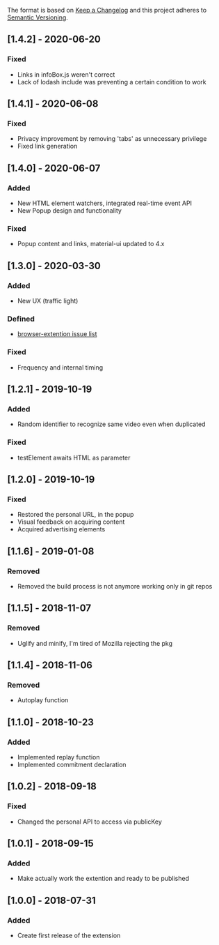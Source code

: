 The format is based on [Keep a Changelog](http://keepachangelog.com/) and this
project adheres to [Semantic Versioning](http://semver.org/).

## [1.4.2] - 2020-06-20
### Fixed
- Links in infoBox.js weren't correct
- Lack of lodash include was preventing a certain condition to work

## [1.4.1] - 2020-06-08
### Fixed
- Privacy improvement by removing 'tabs' as unnecessary privilege
- Fixed link generation

## [1.4.0] - 2020-06-07
### Added
- New HTML element watchers, integrated real-time event API
- New Popup design and functionality
### Fixed
- Popup content and links, material-ui updated to 4.x

## [1.3.0] - 2020-03-30
### Added
- New UX (traffic light)
### Defined 
- [browser-extention issue list](https://github.com/tracking-exposed/yttrex/labels/browser-extention)
### Fixed
- Frequency and internal timing

## [1.2.1] - 2019-10-19
### Added
- Random identifier to recognize same video even when duplicated
### Fixed
- testElement awaits HTML as parameter

## [1.2.0] - 2019-10-19
### Fixed 
- Restored the personal URL, in the popup
- Visual feedback on acquiring content
- Acquired advertising elements

## [1.1.6] - 2019-01-08
### Removed
- Removed the build process is not anymore working only in git repos

## [1.1.5] - 2018-11-07
### Removed
- Uglify and minify, I'm tired of Mozilla rejecting the pkg

## [1.1.4] - 2018-11-06
### Removed
- Autoplay function

## [1.1.0] - 2018-10-23
### Added
- Implemented replay function
- Implemented commitment declaration

## [1.0.2] - 2018-09-18
### Fixed
- Changed the personal API to access via publicKey

## [1.0.1] - 2018-09-15
### Added
- Make actually work the extention and ready to be published

## [1.0.0] - 2018-07-31
### Added
- Create first release of the extension
